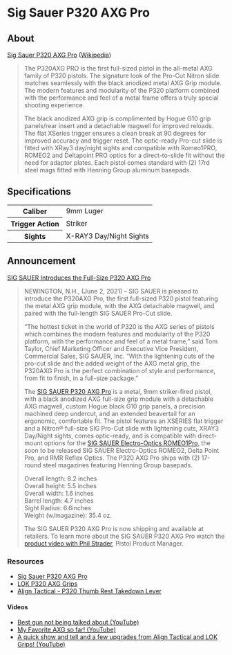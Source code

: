 # Sig Sauer P320 AXG Pro

## About

[Sig Sauer P320 AXG Pro](https://www.sigsauer.com/p320-axg-pro.html) ([Wikipedia](https://en.wikipedia.org/wiki/SIG_Sauer_P320))

> The P320AXG PRO is the first full-sized pistol in the all-metal AXG family of P320 pistols. The signature look of the Pro-Cut Nitron slide matches seamlessly with the black anodized metal AXG Grip module. The modern features and modularity of the P320 platform combined with the performance and feel of a metal frame offers a truly special shooting experience.
>
> The black anodized AXG grip is complimented by Hogue G10 grip panels/rear insert and a detachable magwell for improved reloads.  The flat XSeries trigger ensures a clean break at 90 degrees for improved accuracy and trigger reset. The optic-ready Pro-cut slide is fitted with XRay3 day/night sights and compatible with Romeo1PRO, ROMEO2 and Deltapoint PRO optics for a direct-to-slide fit without the need for adaptor plates.  Each pistol comes standard with (2) 17rd steel mags fitted with Henning Group aluminum basepads.

## Specifications

<table>
  <tr>
    <th>Caliber</th>
    <td>9mm Luger</td>
  </tr>
  <tr>
    <th>Trigger Action</th>
    <td>Striker</td>
  </tr>
  <tr>
    <th>Sights</th>
    <td>X-RAY3 Day/Night Sights</td>
  </tr>
</table>

## Announcement

[SIG SAUER Introduces the Full-Size P320 AXG Pro](https://www.sigsauer.com/blog/sig-sauer-introduces-the-full-size-p320-axg-pro)

> NEWINGTON, N.H., (June 2, 2021) – SIG SAUER is pleased to introduce the P320AXG Pro, the first full-sized P320 pistol featuring the metal AXG grip module, with the AXG detachable magwell, and paired with the full-length SIG SAUER Pro-Cut slide.
>
> “The hottest ticket in the world of P320 is the AXG series of pistols which combines the modern features and modularity of the P320 platform, with the performance and feel of a metal frame,” said Tom Taylor, Chief Marketing Officer and Executive Vice President, Commercial Sales, SIG SAUER, Inc.  “With the lightening cuts of the pro-cut slide and the added weight of the AXG metal grip, the P320AXG Pro is the perfect combination of style and performance, from fit to finish, in a full-size package.”
>
> The [SIG SAUER P320 AXG Pro](https://www.sigsauer.com/p320-axg-pro.html) is a metal, 9mm striker-fired pistol, with a black anodized AXG full-size grip module with a detachable AXG magwell, custom Hogue black G10 grip panels, a precision machined deep undercut, and an extended beavertail for an ergonomic, comfortable fit.  The pistol features an XSERIES flat trigger and a Nitron® full-size SIG Pro-Cut slide with lightening cuts, XRAY3 Day/Night sights, comes optic-ready, and is compatible with direct-mount options for the [SIG SAUER Electro-Optics ROMEO1Pro](https://www.sigsauer.com/romeo1pro-1x30-mm.html), the soon to be released SIG SAUER Electro-Optics ROMEO2, Delta Point Pro, and RMR Reflex Optics.  The P320 AXG Pro ships with (2) 17-round steel magazines featuring Henning Group basepads.
>
> Overall length: 8.2 inches \
> Overall height: 5.5 inches \
> Overall width: 1.6 inches \
> Barrel length: 4.7 inches \
> Sight Radius: 6.6inches \
> Weight (w/magazine): 35.4 oz.
>
> The SIG SAUER P320 AXG Pro is now shipping and available at retailers. To learn more about the SIG SAUER P320 AXG Pro watch the [product video with Phil Strader](https://youtu.be/IJLpGC2xXT0), Pistol Product Manager.

<!-- ## Pictures -->

<!-- ## Upgrades -->

<!--

SKU 320AXGF-9-BXR3-PRO-R2
CALIBER 9mm Luger
MAGS INCLUDED (2) 17rd Steel Mag
SIGHTS X-RAY3 Day/Night Sights
THREADED BARREL No
PISTOL SIZE Full-Size XSeries
OVERALL LENGTH 8.2 in [208mm]
OVERALL WIDTH 1.6 in [40mm]
HEIGHT 5.5 in [140 mm]
BARREL LENGTH 4.7 in [119mm]
WEIGHT 35.4 oz [1003g]
SIGHT RADIUS 6.6 in [168mm]
ACCESSORY RAIL M1913
TRIGGER ACTION Striker
TRIGGER TYPE XSeries Straight
GRIP MODULE Carry AXG
GRIP TYPE AXG
GRIP COLOR Black
BARREL MATERIAL Carbon Steel
FRAME FINISH Hard Coat Anodized
FRAME MATERIAL Stainless Steel
FCU MATERIAL
SLIDE FINISH Nitron
SLIDE MATERIAL Stainless Steel
OPTIC READY Yes
-->

### Resources

* [Sig Sauer P320 AXG Pro](https://www.sigsauer.com/p320-axg-pro.html)
* [LOK P320 AXG Grips](https://lokgrips.com/sig-sauer/p320-axg)
* [Align Tactical - P320 Thumb Rest Takedown Lever](https://www.aligntactical.com/)

#### Videos

* [Best gun not being talked about (YouTube)](https://www.youtube.com/watch?v=49RVemnPl_k)
* [My Favorite AXG so far! (YouTube)](https://www.youtube.com/watch?v=1OjMAkJz9K0)
* [A quick show and tell and a few upgrades from Align Tactical and LOK Grips! (YouTube)](https://www.youtube.com/watch?v=78JQFa7MT4A)

<!-- https://www.pewpewtactical.com/best-p320-upgrades/
https://lokgrips.com/sig-sauer/p320-axg/veloce/sig-sauer-p320-axg-veloce-grips-and-backstrap-combo/
https://www.gun-tests.com/handguns/sig-sauer-p320-axg-pro-9mm-luger/
https://grayguns.com/product/p320-adjustable-straight-trigger-system-competition/
https://grayguns.com/product/p320-competition-hybrid-trigger-system/
https://grayguns.com/product-tag/p320/ -->
